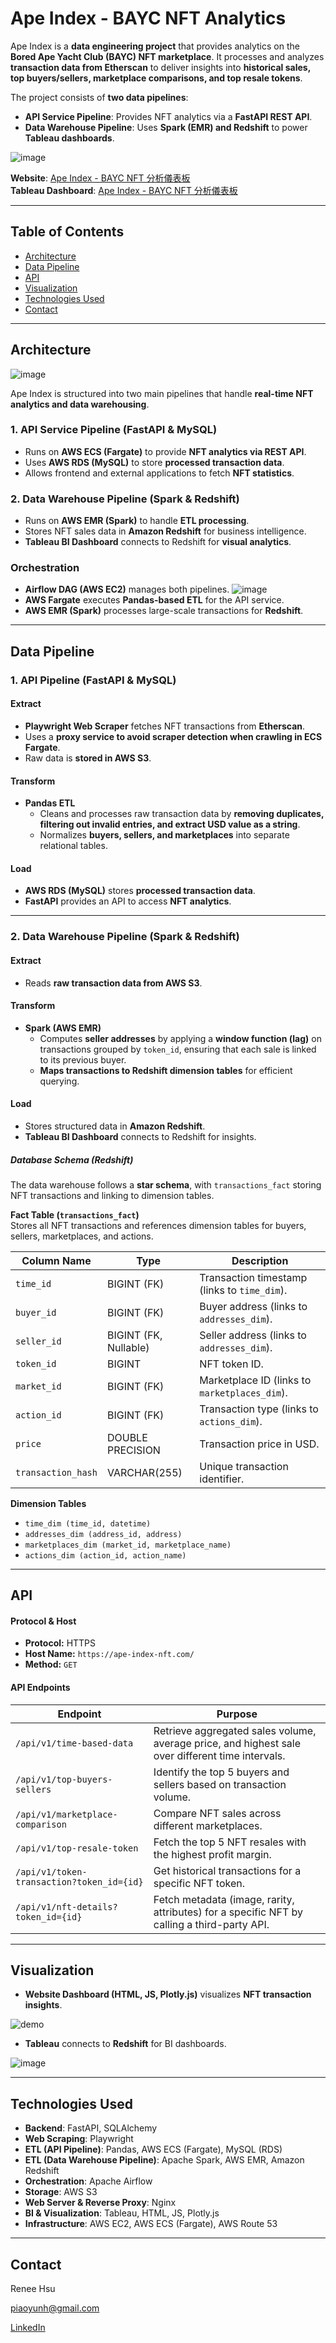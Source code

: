# Ape Index - BAYC NFT Analytics

Ape Index is a **data engineering project** that provides analytics on the **Bored Ape Yacht Club (BAYC) NFT marketplace**. It processes and analyzes **transaction data from Etherscan** to deliver insights into **historical sales, top buyers/sellers, marketplace comparisons, and top resale tokens**.

The project consists of **two data pipelines**:
- **API Service Pipeline**: Provides NFT analytics via a **FastAPI REST API**.
- **Data Warehouse Pipeline**: Uses **Spark (EMR) and Redshift** to power **Tableau dashboards**.

![image](readme_img/website.png)

**Website**: [Ape Index - BAYC NFT 分析儀表板](<https://ape-index-nft.com/>)  
**Tableau Dashboard**: [Ape Index - BAYC NFT 分析儀表板](<https://public.tableau.com/app/profile/renee.hsu1430/viz/shared/48GB7T75P>)

---

## Table of Contents
- [Architecture](#architecture)
- [Data Pipeline](#data-pipeline)
- [API](#api)
- [Visualization](#visualization)
- [Technologies Used](#technologies-used)
- [Contact](#contact)

---

## Architecture

![image](readme_img/ape_index_structure.png)

Ape Index is structured into two main pipelines that handle **real-time NFT analytics and data warehousing**.

### **1. API Service Pipeline (FastAPI & MySQL)**
- Runs on **AWS ECS (Fargate)** to provide **NFT analytics via REST API**.
- Uses **AWS RDS (MySQL)** to store **processed transaction data**.
- Allows frontend and external applications to fetch **NFT statistics**.

### **2. Data Warehouse Pipeline (Spark & Redshift)**
- Runs on **AWS EMR (Spark)** to handle **ETL processing**.
- Stores NFT sales data in **Amazon Redshift** for business intelligence.
- **Tableau BI Dashboard** connects to Redshift for **visual analytics**.

### **Orchestration**
- **Airflow DAG (AWS EC2)** manages both pipelines.
  ![image](readme_img/airflow.png)
- **AWS Fargate** executes **Pandas-based ETL** for the API service.
- **AWS EMR (Spark)** processes large-scale transactions for **Redshift**.

---

## Data Pipeline

### **1. API Pipeline (FastAPI & MySQL)**
#### **Extract**
- **Playwright Web Scraper** fetches NFT transactions from **Etherscan**.
- Uses a **proxy service to avoid scraper detection when crawling in ECS Fargate**.
- Raw data is **stored in AWS S3**.

#### **Transform**
- **Pandas ETL**
  - Cleans and processes raw transaction data by **removing duplicates, filtering out invalid entries, and extract USD value as a string**.
  - Normalizes **buyers, sellers, and marketplaces** into separate relational tables.

#### **Load**
- **AWS RDS (MySQL)** stores **processed transaction data**.
- **FastAPI** provides an API to access **NFT analytics**.

---

### **2. Data Warehouse Pipeline (Spark & Redshift)**
#### **Extract**
- Reads **raw transaction data from AWS S3**.

#### **Transform**
- **Spark (AWS EMR)**
  - Computes **seller addresses** by applying a **window function (lag)** on transactions grouped by `token_id`, ensuring that each sale is linked to its previous buyer.
  - **Maps transactions to Redshift dimension tables** for efficient querying.

#### **Load**
- Stores structured data in **Amazon Redshift**.
- **Tableau BI Dashboard** connects to Redshift for insights.

##### **Database Schema (Redshift)**
The data warehouse follows a **star schema**, with `transactions_fact` storing NFT transactions and linking to dimension tables.

**Fact Table (`transactions_fact`)**  
Stores all NFT transactions and references dimension tables for buyers, sellers, marketplaces, and actions.

| Column Name        | Type                | Description                                       |
|--------------------|--------------------|---------------------------------------------------|
| `time_id`         | BIGINT (FK)         | Transaction timestamp (links to `time_dim`).     |
| `buyer_id`        | BIGINT (FK)         | Buyer address (links to `addresses_dim`).        |
| `seller_id`       | BIGINT (FK, Nullable) | Seller address (links to `addresses_dim`).       |
| `token_id`        | BIGINT              | NFT token ID.                                     |
| `market_id`       | BIGINT (FK)         | Marketplace ID (links to `marketplaces_dim`).     |
| `action_id`       | BIGINT (FK)         | Transaction type (links to `actions_dim`).       |
| `price`           | DOUBLE PRECISION    | Transaction price in USD.                        |
| `transaction_hash`| VARCHAR(255)        | Unique transaction identifier.                   |

**Dimension Tables**
- `time_dim (time_id, datetime)`
- `addresses_dim (address_id, address)`
- `marketplaces_dim (market_id, marketplace_name)`
- `actions_dim (action_id, action_name)`

---

## API

#### **Protocol & Host**
- **Protocol:** HTTPS  
- **Host Name:** `https://ape-index-nft.com/`  
- **Method:** `GET`

#### **API Endpoints**
| Endpoint                                  | Purpose                                                                                                           |
|-------------------------------------------|-------------------------------------------------------------------------------------------------------------------|
| `/api/v1/time-based-data`                 | Retrieve aggregated sales volume, average price, and highest sale over different time intervals.                  |
| `/api/v1/top-buyers-sellers`              | Identify the top 5 buyers and sellers based on transaction volume.                                                |
| `/api/v1/marketplace-comparison`          | Compare NFT sales across different marketplaces.                                                                  |
| `/api/v1/top-resale-token`                | Fetch the top 5 NFT resales with the highest profit margin.                                                       |
| `/api/v1/token-transaction?token_id={id}` | Get historical transactions for a specific NFT token.                                                             |
| `/api/v1/nft-details?token_id={id}`       | Fetch metadata (image, rarity, attributes) for a specific NFT by calling a third-party API.                   |

---

## Visualization
- **Website Dashboard (HTML, JS, Plotly.js)** visualizes **NFT transaction insights**.

![demo](readme_img/demo.gif)

- **Tableau** connects to **Redshift** for BI dashboards.
  
![image](readme_img/tableau.png)


---

## Technologies Used
- **Backend**: FastAPI, SQLAlchemy
- **Web Scraping**: Playwright
- **ETL (API Pipeline)**: Pandas, AWS ECS (Fargate), MySQL (RDS)
- **ETL (Data Warehouse Pipeline)**: Apache Spark, AWS EMR, Amazon Redshift
- **Orchestration**: Apache Airflow
- **Storage**: AWS S3
- **Web Server & Reverse Proxy**: Nginx
- **BI & Visualization**: Tableau, HTML, JS, Plotly.js
- **Infrastructure**: AWS EC2, AWS ECS (Fargate), AWS Route 53

---

## Contact

Renee Hsu

[piaoyunh@gmail.com](mailto:piaoyunh@gmail.com)

[LinkedIn](https://www.linkedin.com/in/reneepyh/)
